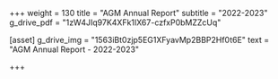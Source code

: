 +++
weight = 130
title = "AGM Annual Report"
subtitle = "2022-2023"
g_drive_pdf = "1zW4JIq97K4XFk1IX67-czfxP0bMZZcUq"


[asset]
  g_drive_img = "1563iBt0zjp5EG1XFyavMp2BBP2Hf0t6E"
  text = "AGM Annual Report - 2022-2023"


+++

